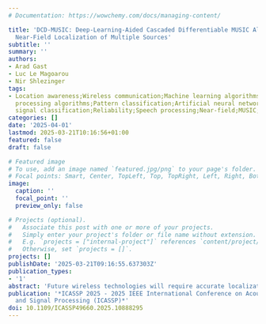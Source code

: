 ```yaml
---
# Documentation: https://wowchemy.com/docs/managing-content/

title: 'DCD-MUSIC: Deep-Learning-Aided Cascaded Differentiable MUSIC Algorithm for
  Near-Field Localization of Multiple Sources'
subtitle: ''
summary: ''
authors:
- Arad Gast
- Luc Le Magoarou
- Nir Shlezinger
tags:
- Location awareness;Wireless communication;Machine learning algorithms;Noise;Signal
  processing algorithms;Pattern classification;Artificial neural networks;Multiple
  signal classification;Reliability;Speech processing;Near-field;MUSIC;deep learning
categories: []
date: '2025-04-01'
lastmod: 2025-03-21T10:16:56+01:00
featured: false
draft: false

# Featured image
# To use, add an image named `featured.jpg/png` to your page's folder.
# Focal points: Smart, Center, TopLeft, Top, TopRight, Left, Right, BottomLeft, Bottom, BottomRight.
image:
  caption: ''
  focal_point: ''
  preview_only: false

# Projects (optional).
#   Associate this post with one or more of your projects.
#   Simply enter your project's folder or file name without extension.
#   E.g. `projects = ["internal-project"]` references `content/project/deep-learning/index.md`.
#   Otherwise, set `projects = []`.
projects: []
publishDate: '2025-03-21T09:16:55.637303Z'
publication_types:
- '1'
abstract: 'Future wireless technologies will require accurate localization of multiple users in the radiative near-field. A leading approach employs subspace decomposition of the input covariance and localizes by peak-finding over the MUltiple SIgnal Classification (MUSIC) spectrum, which is suitable for non-coherent sources with sufficient snapshots and calibrated arrays. This work introduces deep-learning-aided cascaded differentiable MUSIC (DCD-MUSIC) that augments MUSIC near-field localization with dedicated deep neural networks (DNNs), allowing it to operate reliably and interpretably. DCD-MUSIC utilizes two DNNs trained to produce surrogate covariances, one from which the angles and number of sources are recovered, and one to compute the range MUSIC spectrum. This is achieved via a novel learning method that (i) facilitates division into signal and noise subspaces; and (ii) converts MUSIC into a differentiable machine learning model. Our results show that DCD-MUSIC successfully localizes multiple coherent near- and far-field sources.'
publication: '*ICASSP 2025 - 2025 IEEE International Conference on Acoustics, Speech
  and Signal Processing (ICASSP)*'
doi: 10.1109/ICASSP49660.2025.10888295
---
```

